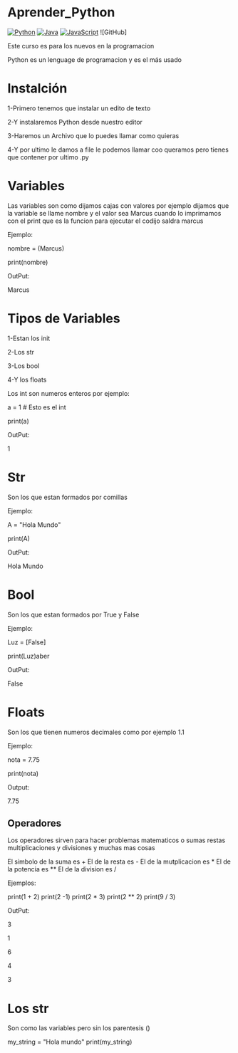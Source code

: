 # Aprender_Python

[![Python](https://img.shields.io/badge/Python-yellow?style=for-the-badge&logo=python&logoColor=white&labelColor=101010)]()
[![Java](https://img.shields.io/badge/Java-007396?style=for-the-badge&logo=java&logoColor=white&labelColor=101010)]()
[![JavaScript](https://img.shields.io/badge/JavaScript-F7DF1E?style=for-the-badge&logo=javascript&logoColor=white&labelColor=101010)]()
![GitHub]

Este curso es para los nuevos en la programacion

Python es un lenguage de programacion y es el más usado 

# Instalción
1-Primero tenemos que instalar un edito de texto

2-Y instalaremos Python desde nuestro editor

3-Haremos un Archivo que lo puedes llamar como quieras

4-Y por ultimo le damos a file le podemos llamar coo queramos pero tienes que contener por ultimo .py

# Variables

Las variables son como dijamos cajas con valores por ejemplo dijamos que la variable se llame
nombre y el valor sea Marcus
cuando lo imprimamos con el print que es la funcion para ejecutar el codijo saldra marcus

Ejemplo:

nombre = (Marcus)

print(nombre)

OutPut:

Marcus

# Tipos de Variables

1-Estan los init

2-Los str

3-Los bool

4-Y los floats  

Los int son numeros enteros por ejemplo:

a = 1 # Esto es el int

print(a)

OutPut:

1

#  Str

Son los que estan formados por comillas

Ejemplo:

A = "Hola Mundo"

print(A)

OutPut:

Hola Mundo

# Bool

Son los que estan formados por True y False

Ejemplo:

Luz = [False]

print(Luz)aber

OutPut:

False

# Floats

Son los que tienen numeros decimales como por ejemplo 1.1

Ejemplo:

nota = 7.75

print(nota)

Output:

7.75

## Operadores

Los operadores sirven para hacer problemas matematicos o sumas restas multiplicaciones y divisiones y muchas mas cosas 

El simbolo de la suma es +
El de la resta es -
El de la mutplicacion es *
El de la potencia es **
El de la division es /


Ejemplos:

print(1 + 2)
print(2 -1)
print(2 * 3)
print(2 ** 2)
print(9 / 3)

OutPut:

3

1

6

4

3

# Los str

Son como las variables pero sin los  parentesis ()

my_string = "Hola mundo"
print(my_string)

